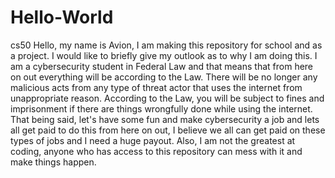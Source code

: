 # Hello-World
cs50
Hello, my name is Avion, I am making this repository for school and as a project. I would like to briefly give my outlook as to why I am doing this. I am a cybersecurity student in Federal Law and that means that from here on out everything will be according to the Law. There will be no longer any malicious acts from any type of threat actor that uses the internet from unappropriate reason.
According to the Law, you will be subject to fines and imprisonment if there are things wrongfully done while using the internet.
That being said, let's have some fun and make cybersecurity a job and lets all get paid to do this from here on out, I believe we all can get paid on these types of jobs and I need a huge payout.
Also, I am not the greatest at coding, anyone who has access to this repository can mess with it and make things happen.
